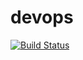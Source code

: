 # devops
[![Build Status](https://dev.azure.com/lundincodeitez/devops/_apis/build/status/lundin.devops?branchName=main)](https://dev.azure.com/lundincodeitez/devops/_build/latest?definitionId=6&branchName=main)
